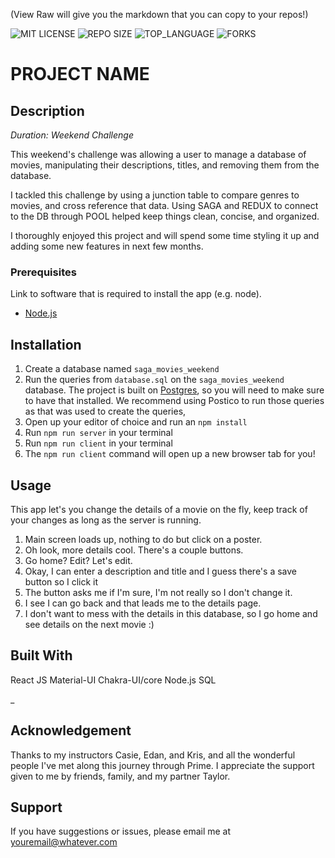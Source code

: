 (View Raw will give you the markdown that you can copy to your repos!)


![MIT LICENSE](https://img.shields.io/github/license/scottbromander/the_marketplace.svg?style=flat-square)
![REPO SIZE](https://img.shields.io/github/repo-size/scottbromander/the_marketplace.svg?style=flat-square)
![TOP_LANGUAGE](https://img.shields.io/github/languages/top/scottbromander/the_marketplace.svg?style=flat-square)
![FORKS](https://img.shields.io/github/forks/scottbromander/the_marketplace.svg?style=social)

# PROJECT NAME

## Description

_Duration: Weekend Challenge_

This weekend's challenge was allowing a user to manage a database of movies, manipulating their descriptions, titles, and removing them from the database.

I tackled this challenge by using a junction table to compare genres to movies, and cross reference that data.  Using SAGA and REDUX to connect to the DB through POOL helped keep things clean, concise, and organized.  

I thoroughly enjoyed this project and will spend some time styling it up and adding some new features in next few months.


### Prerequisites

Link to software that is required to install the app (e.g. node).

- [Node.js](https://nodejs.org/en/)

## Installation

1. Create a database named `saga_movies_weekend`
2. Run the queries from `database.sql` on the `saga_movies_weekend` database. The project is built on [Postgres](https://www.postgresql.org/download/), so you will need to make sure to have that installed. We recommend using Postico to run those queries as that was used to create the queries, 
3. Open up your editor of choice and run an `npm install`
4. Run `npm run server` in your terminal
5. Run `npm run client` in your terminal
6. The `npm run client` command will open up a new browser tab for you!

## Usage
This app let's you change the details of a movie on the fly, keep track of your changes as long as the server is running.  

1. Main screen loads up, nothing to do but click on a poster.
2. Oh look, more details cool.  There's a couple buttons.
3. Go home?  Edit?  Let's edit.
4. Okay, I can enter a description and title and I guess there's a save button so I click it
5. The button asks me if I'm sure, I'm not really so I don't change it.
6. I see I can go back and that leads me to the details page.
7. I don't want to mess with the details in this database, so I go home and see details on the next movie :)

## Built With

React JS
Material-UI
Chakra-UI/core
Node.js
SQL

_

## Acknowledgement
Thanks to my instructors Casie, Edan, and Kris, and all the wonderful people I've met along this journey through Prime.  I appreciate the support given to me by friends, family, and my partner Taylor.
## Support
If you have suggestions or issues, please email me at [youremail@whatever.com](www.google.com)